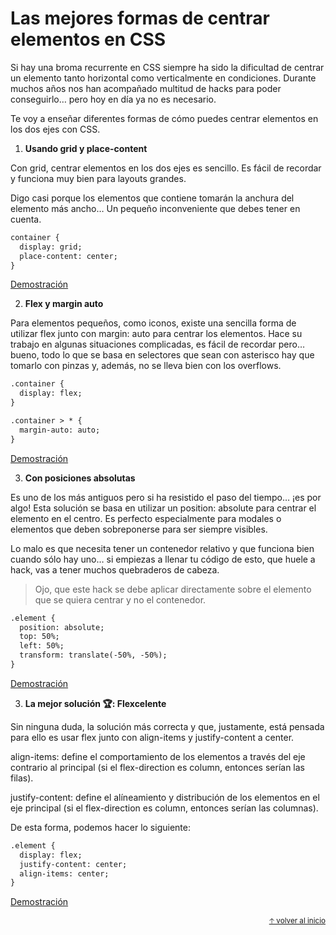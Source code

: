 # Las mejores formas de centrar elementos en CSS

Si hay una broma recurrente en CSS siempre ha sido la dificultad de centrar un elemento tanto horizontal como verticalmente en condiciones. Durante muchos años nos han acompañado multitud de hacks para poder conseguirlo… pero hoy en día ya no es necesario.

Te voy a enseñar diferentes formas de cómo puedes centrar elementos en los dos ejes con CSS.

1. **Usando grid y place-content**
   
Con grid, centrar elementos en los dos ejes es sencillo. Es fácil de recordar y funciona muy bien para layouts grandes.

Digo casi porque los elementos que contiene tomarán la anchura del elemento más ancho… Un pequeño inconveniente que debes tener en cuenta.

```html
container {
  display: grid;
  place-content: center;
}
```

[Demostración](https://codi.link/PGRpdiBjbGFzcz0nY29udGFpbmVyJz4KICA8aDE+VGV4dG8gY2VudHJhZG88L2gxPgo8L2Rpdj4=%7CLmNvbnRhaW5lciB7CiAgZGlzcGxheTogZ3JpZDsKICBwbGFjZS1jb250ZW50OiBjZW50ZXI7Cn0KCgoKCgoKCgoKCgoKCgoKCgoKCgoKCgoKCgoKCmJvZHkgewogIGJhY2tncm91bmQ6ICMwOWY7CiAgZm9udC1mYW1pbHk6IHN5c3RlbS11aTsKfQoKaDEgewogIGJhY2tncm91bmQ6ICNmZmY7CiAgcGFkZGluZzogMTZweDsKfQoKLmNvbnRhaW5lciB7CiAgaGVpZ2h0OiA5NnZoOwp9%7C)

2. **Flex y margin auto**
   
Para elementos pequeños, como iconos, existe una sencilla forma de utilizar flex junto con margin: auto para centrar los elementos. Hace su trabajo en algunas situaciones complicadas, es fácil de recordar pero… bueno, todo lo que se basa en selectores que sean con asterisco hay que tomarlo con pinzas y, además, no se lleva bien con los overflows.

```html
.container {
  display: flex;
}

.container > * {
  margin-auto: auto;
}
```

[Demostración](https://codi.link/PGRpdiBjbGFzcz0nY29udGFpbmVyJz4KICA8aDE+VGV4dG8gY2VudHJhZG88L2gxPgo8L2Rpdj4=%7CLmNvbnRhaW5lciB7CiAgZGlzcGxheTogZmxleDsKfQoKLmNvbnRhaW5lciA+ICogewogIG1hcmdpbjogYXV0bzsKfQoKCgoKCgoKCgoKCgoKCgoKCgoKCgoKCgoKCgoKYm9keSB7CiAgYmFja2dyb3VuZDogIzA5ZjsKICBmb250LWZhbWlseTogc3lzdGVtLXVpOwp9CgpoMSB7CiAgYmFja2dyb3VuZDogI2ZmZjsKICBwYWRkaW5nOiAxNnB4Owp9CgouY29udGFpbmVyIHsKICBoZWlnaHQ6IDk2dmg7Cn0=%7C)


3. **Con posiciones absolutas**
   
Es uno de los más antiguos pero si ha resistido el paso del tiempo… ¡es por algo! Esta solución se basa en utilizar un position: absolute para centrar el elemento en el centro. Es perfecto especialmente para modales o elementos que deben sobreponerse para ser siempre visibles.

Lo malo es que necesita tener un contenedor relativo y que funciona bien cuando sólo hay uno… si empiezas a llenar tu código de esto, que huele a hack, vas a tener muchos quebraderos de cabeza.

>Ojo, que este hack se debe aplicar directamente sobre el elemento que se quiera centrar y no el contenedor.

```html
.element {
  position: absolute;
  top: 50%;
  left: 50%;
  transform: translate(-50%, -50%);
}
```

[Demostración](https://codi.link/PGRpdiBjbGFzcz0nY29udGFpbmVyJz4KICA8aDE+VGV4dG8gY2VudHJhZG88L2gxPgo8L2Rpdj4=%7CaDEgewogIHBvc2l0aW9uOiBhYnNvbHV0ZTsKICB0b3A6IDUwJTsKICBsZWZ0OiA1MCU7CiAgdHJhbnNmb3JtOiB0cmFuc2xhdGUoLTUwJSwgLTUwJSk7Cn0KCgoKCgoKCgoKCgoKCgoKCgoKCgoKCgoKCgoKCmJvZHkgewogIGJhY2tncm91bmQ6ICMwOWY7CiAgZm9udC1mYW1pbHk6IHN5c3RlbS11aTsKfQoKaDEgewogIGJhY2tncm91bmQ6ICNmZmY7CiAgcGFkZGluZzogMTZweDsKfQoKLmNvbnRhaW5lciB7CiAgaGVpZ2h0OiA5NnZoOwp9%7CC)

3. **La mejor solución 🏆: Flexcelente**
   
Sin ninguna duda, la solución más correcta y que, justamente, está pensada para ello es usar flex junto con align-items y justify-content a center.

align-items: define el comportamiento de los elementos a través del eje contrario al principal (si el flex-direction es column, entonces serían las filas).

justify-content: define el alíneamiento y distribución de los elementos en el eje principal (si el flex-direction es column, entonces serían las columnas).

De esta forma, podemos hacer lo siguiente:

```html
.element {
  display: flex;
  justify-content: center;
  align-items: center;
}
```

[Demostración](https://codi.link/PGRpdiBjbGFzcz0nY29udGFpbmVyJz4KICA8aDE+VGV4dG8gY2VudHJhZG88L2gxPgo8L2Rpdj4=%7CLmNvbnRhaW5lciB7CiAgZGlzcGxheTogZmxleDsKICBqdXN0aWZ5LWNvbnRlbnQ6IGNlbnRlcjsKICBhbGlnbi1pdGVtczogY2VudGVyOwp9CgoKCgoKCgoKCgoKCgoKCgoKCgoKCgoKCgoKCmJvZHkgewogIGJhY2tncm91bmQ6ICMwOWY7CiAgZm9udC1mYW1pbHk6IHN5c3RlbS11aTsKfQoKaDEgewogIGJhY2tncm91bmQ6ICNmZmY7CiAgcGFkZGluZzogMTZweDsKfQoKLmNvbnRhaW5lciB7CiAgaGVpZ2h0OiA5NnZoOwp9%7C)


<div align="right">
  <small><a href="#tabla-de-contenido">🡡 volver al inicio</a></small>
</div><br><br>